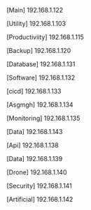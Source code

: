 [Main]
192.168.1.122

[Utility]
192.168.1.103

[Productiviity]
192.168.1.115

[Backup]
192.168.1.120

[Database]
192.168.1.131

[Software]
192.168.1.132

[cicd]
192.168.1.133

[Asgmgh]
192.168.1.134

[Monitoring]
192.168.1.135

[Data]
192.168.1.143

[Api]
192.168.1.138

[Data]
192.168.1.139

[Drone]
192.168.1.140

[Security]
192.168.1.141

[Artificial]
192.168.1.142